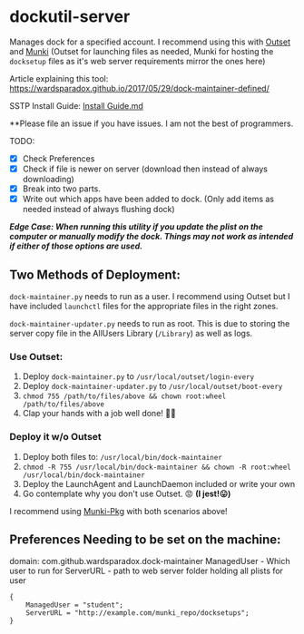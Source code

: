 # dockutil-server
Manages dock for a specified account. I recommend using this with [Outset](https://github.com/chilcote/outset) and [Munki](https://github.com/munki/munki) (Outset for launching files as needed, Munki for hosting the `docksetup` files as it's web server requirements mirror the ones here)

Article explaining this tool: https://wardsparadox.github.io/2017/05/29/dock-maintainer-defined/

SSTP Install Guide: [Install Guide.md](https://github.com/WardsParadox/dock-maintainer/blob/master/Install%20Guide.md)

**Please file an issue if you have issues. I am not the best of programmers.

TODO:
- [x] Check Preferences
- [x] Check if file is newer on server (download then instead of always downloading)
- [x] Break into two parts.
- [x] Write out which apps have been added to dock. (Only add items as needed instead of always flushing dock)

***Edge Case:
When running this utility if you update the plist on the computer or manually modify the dock. Things may not work as intended if either of those options are used.***

## Two Methods of Deployment:
`dock-maintainer.py` needs to run as a user. I recommend using Outset but I have included `launchctl` files for the appropriate files in the right zones.

`dock-maintainer-updater.py` needs to run as root. This is due to storing the server copy file in the AllUsers Library (`/Library`) as well as logs.

### Use Outset:
1. Deploy `dock-maintainer.py` to `/usr/local/outset/login-every`
2. Deploy `dock-maintainer-updater.py` to `/usr/local/outset/boot-every`
3. `chmod 755 /path/to/files/above && chown root:wheel /path/to/files/above`
4. Clap your hands with a job well done! 👏🏻

### Deploy it w/o Outset
1. Deploy both files to: `/usr/local/bin/dock-maintainer`
2. `chmod -R 755 /usr/local/bin/dock-maintainer && chown -R root:wheel /usr/local/bin/dock-maintainer`
3. Deploy the LaunchAgent and LaunchDaemon included or write your own
4. Go contemplate why you don't use Outset. 😡 **(I jest!😛)**

I recommend using [Munki-Pkg](https://github.com/munki/munki-pkg) with both scenarios above!

## Preferences Needing to be set on the machine:
domain: com.github.wardsparadox.dock-maintainer
ManagedUser - Which user to run for
ServerURL - path to web server folder holding all plists for user
```
{
    ManagedUser = "student";
    ServerURL = "http://example.com/munki_repo/docksetups";
}
```
